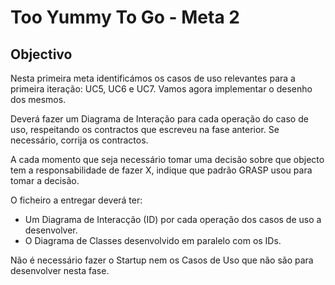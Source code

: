 Too Yummy To Go - Meta 2
========================

Objectivo
---------

Nesta primeira meta identificámos os casos de uso relevantes para a primeira iteração: UC5, UC6 e UC7. Vamos agora implementar o desenho dos mesmos.

Deverá fazer um Diagrama de Interação para cada operação do caso de uso, respeitando os contractos que escreveu na fase anterior. Se necessário, corrija os contractos.

A cada momento que seja necessário tomar uma decisão sobre que objecto tem a responsabilidade de fazer X, indique que padrão GRASP usou para tomar a decisão.

O ficheiro a entregar deverá ter:

* Um Diagrama de Interacção (ID) por cada operação dos casos de uso a desenvolver.
* O Diagrama de Classes desenvolvido em paralelo com os IDs.

Não é necessário fazer o Startup nem os Casos de Uso que não são para desenvolver nesta fase.



